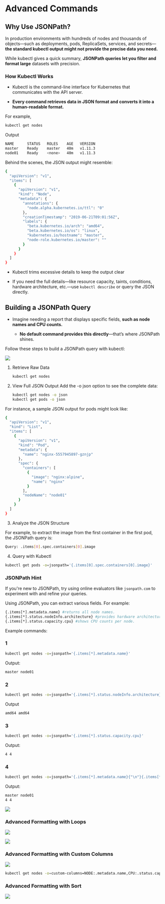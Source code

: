 # Advanced Commands


## Why Use JSONPath?
In production environments with hundreds of nodes and thousands of objects—such as deployments, pods, ReplicaSets, services, and secrets— **the standard kubectl output might not provide the precise data you need.**

While kubectl gives a quick summary, **JSONPath queries let you filter and format large** datasets with precision.


### How Kubectl Works
-   Kubectl is the command-line interface for Kubernetes that communicates with the API server. 

-   **Every command retrieves data in JSON format and converts it into a human-readable format.**

For example,
```bash
kubectl get nodes
```

Output
```bash
NAME      STATUS   ROLES    AGE   VERSION
master    Ready    master   40m   v1.11.3
node01    Ready    <none>   40m   v1.11.3
```

Behind the scenes, the JSON output might resemble:
```bash
{
  "apiVersion": "v1",
  "items": [
    {
      "apiVersion": "v1",
      "kind": "Node",
      "metadata": {
        "annotations": {
          "node.alpha.kubernetes.io/ttl": "0"
        },
        "creationTimestamp": "2019-06-21T09:01:56Z",
        "labels": {
          "beta.kubernetes.io/arch": "amd64",
          "beta.kubernetes.io/os": "linux",
          "kubernetes.io/hostname": "master",
          "node-role.kubernetes.io/master": ""
        }
      }
    }
  ]
}
```

-   Kubectl trims excessive details to keep the output clear

-   If you need the full details—like resource capacity, taints, conditions, hardware architecture, etc.—use ```kubectl describe``` or query the JSON directly.



## Building a JSONPath Query
-   Imagine needing a report that displays specific fields, **such as node names and CPU counts.** 

    -   **No default command provides this directly**—that’s where JSONPath shines. 
    
Follow these steps to build a JSONPath query with kubectl:

![](../../images/kubernetes_advance1.png)

1. Retrieve Raw Data
    ```bash
    kubectl get nodes
    ```

2. View Full JSON Output
Add the -o json option to see the complete data:
    ```bash
    kubectl get nodes -o json
    kubectl get pods -o json
    ```
For instance, a sample JSON output for pods might look like:

```bash
{
  "apiVersion": "v1",
  "kind": "List",
  "items": [
    {
      "apiVersion": "v1",
      "kind": "Pod",
      "metadata": {
        "name": "nginx-5557945897-gznjp"
      },
      "spec": {
        "containers": [
          {
            "image": "nginx:alpine",
            "name": "nginx"
          }
        ],
        "nodeName": "node01"
      }
    }
  ]
}
```

3. Analyze the JSON Structure

For example, to extract the image from the first container in the first pod, the JSONPath query is:

```bash
Query: .items[0].spec.containers[0].image
```

4. Query with Kubectl

```bash
kubectl get pods -o=jsonpath='{.items[0].spec.containers[0].image}'
```

### JSONPath Hint

If you're new to JSONPath, try using online evaluators like ```jsonpath.com``` to experiment with and refine your queries.


Using JSONPath, you can extract various fields. For example:

```bash
{.items[*].metadata.name} #returns all node names.
{.items[*].status.nodeInfo.architecture} #provides hardware architectures.
{.items[*].status.capacity.cpu} #shows CPU counts per node.
```

Example commands:

### 1
```bash
kubectl get nodes -o=jsonpath='{.items[*].metadata.name}'
```

Output:
```bash
master node01
```

### 2
```bash
kubectl get nodes -o=jsonpath='{.items[*].status.nodeInfo.architecture}'
```

Output
```bash
amd64 amd64
```

### 3
```bash
kubectl get nodes -o=jsonpath='{.items[*].status.capacity.cpu}'
```

Output:
```bash
4 4
```

### 4
```bash
kubectl get nodes -o=jsonpath='{.items[*].metadata.name}{"\n"}{.items[*].status.capacity.cpu}'
```

Output:
```bash
master node01
4 4
```

![](../../images/kubernetes_advance2.png)

### Advanced Formatting with Loops


![](../../images/kubernetes_advance3.png)

![](../../images/kubernetes_advance4.png)


### Advanced Formatting with Custom Columns

![](../../images/kubernetes_advance5.png)

```bash
kubectl get nodes -o=custom-columns=NODE:.metadata.name,CPU:.status.capacity.cpu
```

### Advanced Formatting with Sort
![](../../images/kubernetes_advance6.png)
